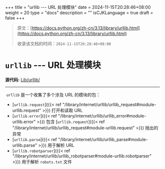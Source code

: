 +++
title = "urllib --- URL 处理模块"
date = 2024-11-15T20:28:46+08:00
weight = 20
type = "docs"
description = ""
isCJKLanguage = true
draft = false
+++

> 原文：[https://docs.python.org/zh-cn/3.13/library/urllib.html](https://docs.python.org/zh-cn/3.13/library/urllib.html)
>
> 收录该文档的时间：`2024-11-15T20:28:46+08:00`

# `urllib` --- URL 处理模块

**源代码:** [Lib/urllib/](https://github.com/python/cpython/tree/3.13/Lib/urllib/)

------

​	`urllib` 是一个收集了多个涉及 URL 的模块的包：

- [`urllib.request`]({{< ref "/library/internet/urllib/urllib_request#module-urllib.request" >}}) 打开和读取 URL
- [`urllib.error`]({{< ref "/library/internet/urllib/urllib_error#module-urllib.error" >}}) 包含 [`urllib.request`]({{< ref "/library/internet/urllib/urllib_request#module-urllib.request" >}}) 抛出的异常
- [`urllib.parse`]({{< ref "/library/internet/urllib/urllib_parse#module-urllib.parse" >}}) 用于解析 URL
- [`urllib.robotparser`]({{< ref "/library/internet/urllib/urllib_robotparser#module-urllib.robotparser" >}}) 用于解析 `robots.txt` 文件
